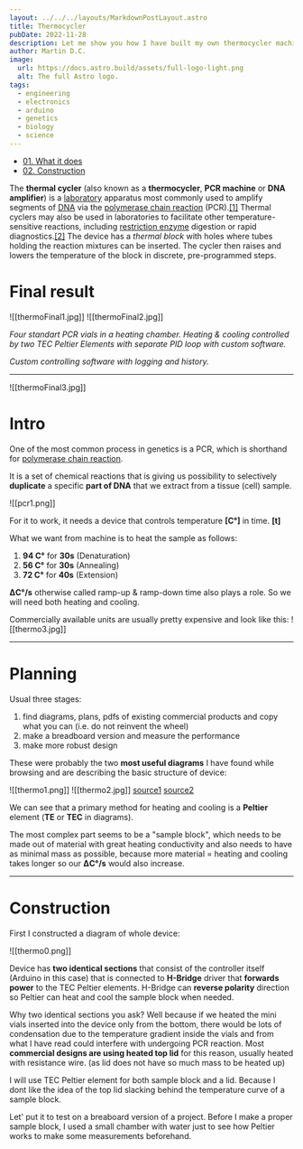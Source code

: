 ```yaml
---
layout: ../../../layouts/MarkdownPostLayout.astro
title: Thermocycler
pubDate: 2022-11-28
description: Let me show you how I have built my own thermocycler machine for PCR reactions in genetics.
author: Martin D.C.
image:
  url: https://docs.astro.build/assets/full-logo-light.png
  alt: The full Astro logo.
tags:
  - engineering
  - electronics
  - arduino
  - genetics
  - biology
  - science
---
```

- [01. What it does](#intro)
- [02. Construction](#construction)

The **thermal cycler** (also known as a **thermocycler**, **PCR machine** or **DNA amplifier**) is a [laboratory](https://en.wikipedia.org/wiki/Laboratory "Laboratory") apparatus most commonly used to amplify segments of [DNA](https://en.wikipedia.org/wiki/DNA "DNA") via the [polymerase chain reaction](https://en.wikipedia.org/wiki/Polymerase_chain_reaction) (PCR).[[1]](https://en.wikipedia.org/wiki/Thermal_cycler#cite_note-1) Thermal cyclers may also be used in laboratories to facilitate other temperature-sensitive reactions, including [restriction enzyme](https://en.wikipedia.org/wiki/Restriction_enzyme "Restriction enzyme") digestion or rapid diagnostics.[[2]](https://en.wikipedia.org/wiki/Thermal_cycler#cite_note-2) The device has a _thermal block_ with holes where tubes holding the reaction mixtures can be inserted. The cycler then raises and lowers the temperature of the block in discrete, pre-programmed steps.



# Final result

![[thermoFinal1.jpg]]
![[thermoFinal2.jpg]]


<em>Four standart PCR vials in a heating chamber. Heating & cooling controlled by two TEC Peltier Elements with separate PID loop with custom software.</em>

<em>Custom controlling software with logging and history.</em>

---
![[thermoFinal3.jpg]]
# Intro

One of the most common process in genetics is a PCR, which is shorthand for [polymerase chain reaction](https://www.bosterbio.com/protocol-and-troubleshooting/pcr-principle).

It is a set of chemical reactions that is giving us possibility to selectively **duplicate** a specific **part of DNA** that we extract from a tissue (cell) sample.

![[pcr1.png]]

For it to work, it needs a device that controls temperature **[C°]** in time. **[t]**

What we want from machine is to heat the sample as follows:

1.  **94 C°** for **30s** (Denaturation)
2.  **56 C°**  for  **30s** (Annealing)
3.  **72 C°** for **40s** (Extension)
   
   **ΔC°/s** otherwise called ramp-up & ramp-down time also plays a role. So we will need both heating and cooling.

Commercially available units are usually pretty expensive and look like this:
![[thermo3.jpg]]

---

# Planning
Usual three stages:

1. find diagrams, plans, pdfs of existing commercial products and copy what you can (i.e. do not reinvent the wheel)
2. make a breadboard version and measure the performance 
3. make more robust design

These were probably the two **most useful diagrams** I have found while browsing and are describing the basic structure of device:

![[thermo1.png]]
![[thermo2.jpg]]
[source1](https://www.genengnews.com/insights/development-and-evolution-of-pcr/) [source2](https://www.semanticscholar.org/paper/Temperature-Control-for-PCR-Thermocyclers-Based-on-Qiu-Yuan/8d26bb6e109e0f6a9a8ce5929e7fd1c4f334d723/figure/1)

We can see that a primary method for heating and cooling is a **Peltier** element (**TE** or **TEC** in diagrams). 

The most complex part seems to be a "sample block", which needs to be made out of material with great heating conductivity and also needs to have as minimal mass as possible, because more material = heating and cooling takes longer so our **ΔC°/s** would also increase. 

---

# Construction

First I constructed a diagram of whole device:

![[thermo0.png]]

Device has **two identical sections** that consist of the controller itself (Arduino in this case) that is connected to **H-Bridge** driver that **forwards  power** to the TEC Peltier elements.  H-Bridge can **reverse polarity** direction so Peltier can heat and cool the sample block when needed.

Why two identical sections you ask? Well because if we heated the mini vials inserted into the device only from the bottom, there would be lots of condensation due to the temperature gradient inside the vials and from what I have read could interfere with undergoing PCR reaction. Most **commercial designs are using heated top lid** for this reason, usually heated with resistance wire. (as lid does not have so much mass to be heated up) 

I will use TEC Peltier element for both sample block and a lid. Because I dont like the idea of the top lid slacking behind the temperature curve of a sample block.

Let' put it to test on  a breaboard version of a project. Before I make  a proper sample block, I used a small chamber with water just to see how Peltier works to make some measurements beforehand.